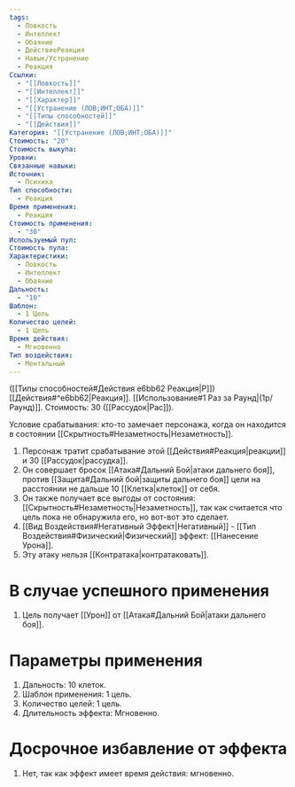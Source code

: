 ```yaml
---
tags:
  - Ловкость
  - Интеллект
  - Обаяние
  - ДействиеРеакция
  - Навык/Устранение
  - Реакция
Ссылки:
  - "[[Ловкость]]"
  - "[[Интеллект]]"
  - "[[Характер]]"
  - "[[Устранение (ЛОВ;ИНТ;ОБА)]]"
  - "[[Типы способностей]]"
  - "[[Действия]]"
Категория: "[[Устранение (ЛОВ;ИНТ;ОБА)]]"
Стоимость: "20"
Стоимость выкупа:
Уровни:
Связанные навыки:
Источник:
  - Психика
Тип способности:
  - Реакция
Время применения:
  - Реакция
Стоимость применения:
  - "30"
Используемый пул:
Стоимость пула:
Характеристики:
  - Ловкость
  - Интеллект
  - Обаяние
Дальность:
  - "10"
Шаблон:
  - 1 Цель
Количество целей:
  - 1 Цель
Время действия:
  - Мгновенно
Тип воздействия:
  - Ментальный
---
```

([[Типы способностей#Действия e6bb62 Реакция|Р]]) [[Действия#^e6bb62|Реакция]]. [[Использование#1 Раз за Раунд|(1р/Раунд)]]. Стоимость: 30 ([[Рассудок|Рас]]). 

Условие срабатывания: кто-то замечает персонажа, когда он находится в состоянии [[Скрытность#Незаметность|Незаметность]]. 

1. Персонаж тратит срабатывание этой [[Действия#Реакция|реакции]] и 30 [[Рассудок|рассудка]]. 
2. Он совершает бросок [[Атака#Дальний Бой|атаки дальнего боя]], против [[Защита#Дальний бой|защиты дальнего боя]] цели на расстоянии не дальше 10 [[Клетка|клеток]] от себя. 
3. Он также получает все выгоды от состояния: [[Скрытность#Незаметность|Незаметность]], так как считается что цель пока не обнаружила его, но вот-вот это сделает. 
4. [[Вид Воздействия#Негативный Эффект|Негативный]] - [[Тип Воздействия#Физический|Физический]] эффект: [[Нанесение Урона]]. 
5. Эту атаку нельзя [[Контратака|контратаковать]]. 
# В случае успешного применения

1. Цель получает [[Урон]] от [[Атака#Дальний Бой|атаки дальнего боя]].
# Параметры применения

1. Дальность: 10 клеток.
2. Шаблон применения: 1 цель.
3. Количество целей: 1 цель.
4. Длительность эффекта: Мгновенно. 
# Досрочное избавление от эффекта

1. Нет, так как эффект имеет время действия: мгновенно. 